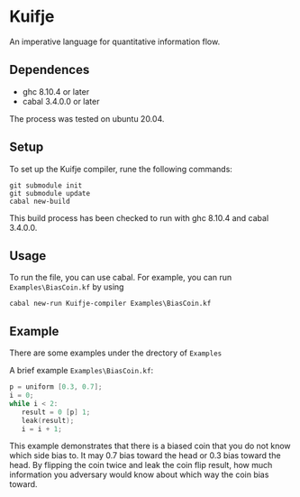 # Kuifje
An imperative language for quantitative information flow. 

## Dependences

- ghc 8.10.4 or later
- cabal 3.4.0.0 or later

The process was tested on ubuntu 20.04.

## Setup

To set up the Kuifje compiler, rune the following commands:
```
git submodule init
git submodule update
cabal new-build
```

This build process has been checked to run with ghc 8.10.4 and cabal 3.4.0.0.

## Usage
To run the file, you can use cabal. For example, you can run `Examples\BiasCoin.kf` by using 
```
cabal new-run Kuifje-compiler Examples\BiasCoin.kf
```

## Example
There are some examples under the drectory of `Examples`

A brief example `Examples\BiasCoin.kf`:
```c
p = uniform [0.3, 0.7];
i = 0;
while i < 2:
   result = 0 [p] 1;
   leak(result);
   i = i + 1;
```

This example demonstrates that there is a biased coin that you do not know which side bias to. It may 0.7 bias toward the head or 0.3 bias toward the head. By flipping the coin twice and leak the coin flip result, how much information you adversary would know about which way the coin bias toward. 
